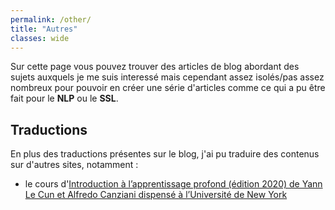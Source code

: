 ```yaml
---
permalink: /other/
title: "Autres"
classes: wide
---
```


Sur cette page vous pouvez trouver des articles de blog abordant des sujets auxquels je me suis interessé mais cependant assez isolés/pas assez nombreux pour pouvoir en créer une série d'articles comme ce qui a pu être fait pour le **NLP** ou le **SSL**.

## Traductions
En plus des traductions présentes sur le blog, j'ai pu traduire des contenus sur d'autres sites, notamment :
- le cours d'[Introduction à l’apprentissage profond (édition 2020) de Yann Le Cun et Alfredo Canziani dispensé à l’Université de New York](https://lbourdois.github.io/blog/projets/cours-dl-nyu/)
